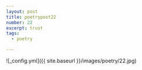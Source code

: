 ```yaml
---
layout: post
title: poetrypost22
number: 22
excerpt: trust
tags:
  - poetry

---
```




![_config.yml]({{ site.baseurl }}/images/poetry/22.jpg)

